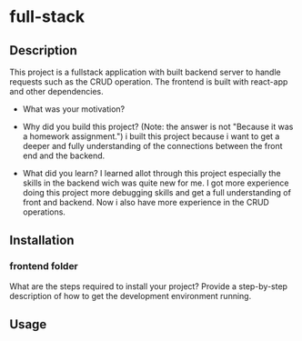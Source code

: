 # full-stack

## Description

This project is a fullstack application with built backend server to handle requests such as the CRUD operation.
The frontend is built with react-app and other dependencies.


- What was your motivation?
 
- Why did you build this project? (Note: the answer is not "Because it was a homework assignment.")
   i built this project because i want to get a deeper and fully understanding of the connections between the front end and the backend.
   
- What did you learn?
  I learned allot through this project especially the skills in the backend wich was quite new for me.
  I got more experience doing this project more debugging skills and get a full understanding of front and backend.
  Now i also have more experience in the CRUD operations.


## Installation

### frontend folder

What are the steps required to install your project? Provide a step-by-step description of how to get the development environment running.

## Usage
